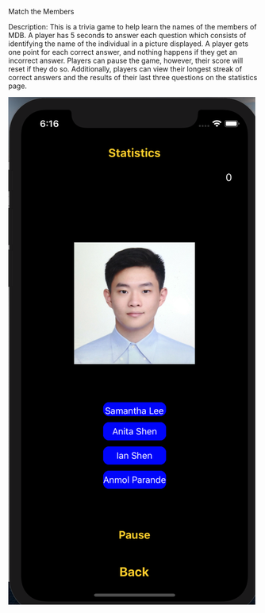 Match the Members

Description:
This is a trivia game to help learn the names of the members of MDB. A player has 5 seconds to answer each question which consists of identifying the name of the individual in a picture displayed. A player gets one point for each correct answer, and nothing happens if they get an incorrect answer. Players can pause the game, however, their score will reset if they do so. Additionally, players can view their longest streak of correct answers and the results of their last three questions on the statistics page.

![alt text](https://github.com/jancoding/matchthemembersfinal/blob/master/maingame.png?raw=true)
